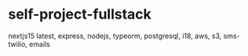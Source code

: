 # self-project-fullstack
nextjs15 latest, express, nodejs, typeorm, postgresql,  i18, aws, s3, sms- twilio, emails
